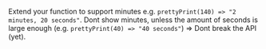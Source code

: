 Extend your function to support minutes e.g. ```prettyPrint(140) => "2 minutes, 20 seconds"```. Dont show minutes, unless the amount of seconds is large enough (e.g. ```prettyPrint(40) => "40 seconds"```) => Dont break the API (yet). 